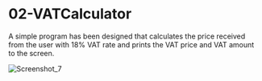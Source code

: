 # 02-VATCalculator
A simple program has been designed that calculates the price received from the user with 18% VAT rate and prints the VAT price and VAT amount to the screen.

![Screenshot_7](https://user-images.githubusercontent.com/57245919/129742567-47a54953-f322-47fe-9224-5c11ef922756.png)
